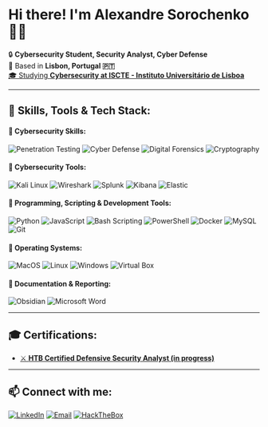 # Hi there! I'm Alexandre Sorochenko 👋🏻

🔒 **Cybersecurity Student, Security Analyst, Cyber Defense**  
📍 Based in **Lisbon, Portugal 🇵🇹**  
[🎓 Studying **Cybersecurity at ISCTE - Instituto Universitário de Lisboa**](https://www.iscte-iul.pt/curso/codigo/0430/licenciatura-tecnologias-digitais-seguranca-de-informacao) 

---

## 🚀 Skills, Tools & Tech Stack:

#### 🔹 Cybersecurity Skills:

![Penetration Testing](https://img.shields.io/badge/Penetration_Testing-%23FF0000?style=for-the-badge&logo=hackaday&logoColor=white)
![Cyber Defense](https://img.shields.io/badge/Cyber_Defense-%230077B5?style=for-the-badge&logo=bitwarden&logoColor=white)
![Digital Forensics](https://img.shields.io/badge/Digital_Forensics-%239B59B6?style=for-the-badge&logo=searXNG&logoColor=white)
![Cryptography](https://img.shields.io/badge/Cryptography-%2300C853?style=for-the-badge&logo=letsencrypt&logoColor=white)


#### 🔹 **Cybersecurity Tools:**
![Kali Linux](https://img.shields.io/badge/Kali_Linux-557C94?style=for-the-badge&logo=kali-linux&logoColor=white)
![Wireshark](https://img.shields.io/badge/Wireshark-1679A7?style=for-the-badge&logo=Wireshark&logoColor=white)
![Splunk](https://img.shields.io/badge/Splunk-000000?style=for-the-badge&logo=Splunk&logoColor=white)
![Kibana](https://img.shields.io/badge/Kibana-005571?style=for-the-badge&logo=Kibana&logoColor=white)
![Elastic](https://img.shields.io/badge/-Elastic-%23005571?style=for-the-badge&logo=elastic&logoColor=white)


#### 🔹 **Programming, Scripting & Development Tools:**
![Python](https://img.shields.io/badge/Python-3670A0?style=for-the-badge&logo=python&logoColor=ffdd54)
![JavaScript](https://img.shields.io/badge/javascript-%23323330.svg?style=for-the-badge&logo=javascript&logoColor=%23F7DF1E)
![Bash Scripting](https://img.shields.io/badge/Shell_Script-121011?style=for-the-badge&logo=gnu-bash&logoColor=white)
![PowerShell](https://img.shields.io/badge/PowerShell-5391FE?style=for-the-badge&logo=shell&logoColor=white)
![Docker](https://img.shields.io/badge/Docker-2CA5E0?style=for-the-badge&logo=docker&logoColor=white)
![MySQL](https://img.shields.io/badge/MySQL-005C84?style=for-the-badge&logo=mysql&logoColor=white)
![Git](https://img.shields.io/badge/GIT-E44C30?style=for-the-badge&logo=git&logoColor=white)


#### 🔹 **Operating Systems:**
![MacOS](https://img.shields.io/badge/mac%20os-000000?style=for-the-badge&logo=apple&logoColor=white)
![Linux](https://img.shields.io/badge/-Linux-181717?style=for-the-badge&logo=linux&logoColor=white)
![Windows](https://img.shields.io/badge/Windows-0078D6?style=for-the-badge&logo=quarto&logoColor=white)
![Virtual Box](https://img.shields.io/badge/VirtualBox-21416b?style=for-the-badge&logo=VirtualBox&logoColor=white)

#### 🔹 **Documentation & Reporting:**
![Obsidian](https://img.shields.io/badge/Obsidian-483699?style=for-the-badge&logo=Obsidian&logoColor=white)
![Microsoft Word](https://img.shields.io/badge/Microsoft_Word-2B579A?style=for-the-badge&logo=googledocs&logoColor=white)

---

## 🎓 Certifications:
- [⚔️ **HTB Certified Defensive Security Analyst (in progress)**](https://academy.hackthebox.com/preview/certifications/htb-certified-defensive-security-analyst)
---

## 📫 Connect with me:
[![LinkedIn](https://img.shields.io/badge/linkedin-%230077B5.svg?style=for-the-badge&logo=linkedin&logoColor=white)](linkedin.com/in/cybersecurityalexandre)
[![Email](https://img.shields.io/badge/-Email-D14836?style=for-the-badge&logo=gmail&logoColor=white)](mailto:asoel@iscte-iul.pt)
[![HackTheBox](https://img.shields.io/badge/HackTheBox-111927?style=for-the-badge&logo=Hack%20The%20Box&logoColor=9FEF00)](https://github.com/0x6a03448f4d/HackTheBox/blob/main/HTB%20Academy%20Student%20Transcript.pdf)
